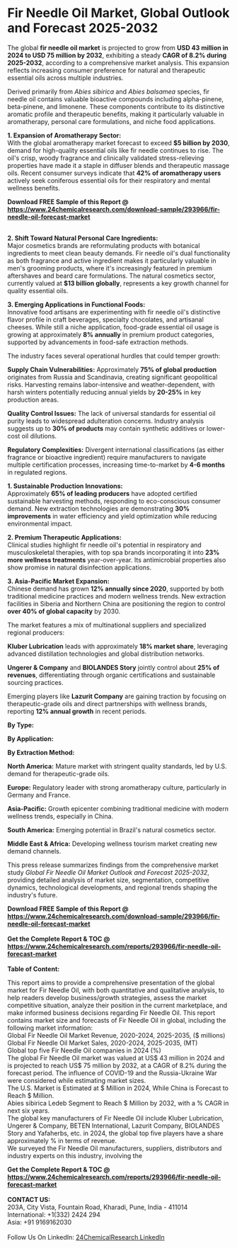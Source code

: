 <h1>Fir Needle Oil Market, Global Outlook and Forecast 2025-2032</h1><p>The global <strong>fir needle oil market</strong> is projected to grow from <strong>USD 43 million in 2024 to USD 75 million by 2032</strong>, exhibiting a steady <strong>CAGR of 8.2% during 2025-2032</strong>, according to a comprehensive market analysis. This expansion reflects increasing consumer preference for natural and therapeutic essential oils across multiple industries.</p><p>Derived primarily from <em>Abies sibirica</em> and <em>Abies balsamea</em> species, fir needle oil contains valuable bioactive compounds including alpha-pinene, beta-pinene, and limonene. These components contribute to its distinctive aromatic profile and therapeutic benefits, making it particularly valuable in aromatherapy, personal care formulations, and niche food applications.</p><p><strong>1. Expansion of Aromatherapy Sector:</strong><br>
With the global aromatherapy market forecast to exceed <strong>$5 billion by 2030</strong>, demand for high-quality essential oils like fir needle continues to rise. The oil's crisp, woody fragrance and clinically validated stress-relieving properties have made it a staple in diffuser blends and therapeutic massage oils. Recent consumer surveys indicate that <strong>42% of aromatherapy users</strong> actively seek coniferous essential oils for their respiratory and mental wellness benefits.</p><div><b>Download FREE Sample of this Report @ 
            <a href="https://www.24chemicalresearch.com/download-sample/293966/fir-needle-oil-forecast-market">
            https://www.24chemicalresearch.com/download-sample/293966/fir-needle-oil-forecast-market</a></b></div><br><p><strong>2. Shift Toward Natural Personal Care Ingredients:</strong><br>
Major cosmetics brands are reformulating products with botanical ingredients to meet clean beauty demands. Fir needle oil's dual functionality as both fragrance and active ingredient makes it particularly valuable in men's grooming products, where it's increasingly featured in premium aftershaves and beard care formulations. The natural cosmetics sector, currently valued at <strong>$13 billion globally</strong>, represents a key growth channel for quality essential oils.</p><p><strong>3. Emerging Applications in Functional Foods:</strong><br>
Innovative food artisans are experimenting with fir needle oil's distinctive flavor profile in craft beverages, specialty chocolates, and artisanal cheeses. While still a niche application, food-grade essential oil usage is growing at approximately <strong>8% annually</strong> in premium product categories, supported by advancements in food-safe extraction methods.</p><p>The industry faces several operational hurdles that could temper growth:</p><p><strong>Supply Chain Vulnerabilities:</strong> Approximately <strong>75% of global production</strong> originates from Russia and Scandinavia, creating significant geopolitical risks. Harvesting remains labor-intensive and weather-dependent, with harsh winters potentially reducing annual yields by <strong>20-25%</strong> in key production areas.</p><p><strong>Quality Control Issues:</strong> The lack of universal standards for essential oil purity leads to widespread adulteration concerns. Industry analysis suggests up to <strong>30% of products</strong> may contain synthetic additives or lower-cost oil dilutions.</p><p><strong>Regulatory Complexities:</strong> Divergent international classifications (as either fragrance or bioactive ingredient) require manufacturers to navigate multiple certification processes, increasing time-to-market by <strong>4-6 months</strong> in regulated regions.</p><p><strong>1. Sustainable Production Innovations:</strong><br>
Approximately <strong>65% of leading producers</strong> have adopted certified sustainable harvesting methods, responding to eco-conscious consumer demand. New extraction technologies are demonstrating <strong>30% improvements</strong> in water efficiency and yield optimization while reducing environmental impact.</p><p><strong>2. Premium Therapeutic Applications:</strong><br>
Clinical studies highlight fir needle oil's potential in respiratory and musculoskeletal therapies, with top spa brands incorporating it into <strong>23% more wellness treatments</strong> year-over-year. Its antimicrobial properties also show promise in natural disinfection applications.</p><p><strong>3. Asia-Pacific Market Expansion:</strong><br>
Chinese demand has grown <strong>12% annually since 2020</strong>, supported by both traditional medicine practices and modern wellness trends. New extraction facilities in Siberia and Northern China are positioning the region to control <strong>over 40% of global capacity</strong> by 2030.</p><p>The market features a mix of multinational suppliers and specialized regional producers:</p><p><strong>Kluber Lubrication</strong> leads with approximately <strong>18% market share</strong>, leveraging advanced distillation technologies and global distribution networks.</p><p><strong>Ungerer &amp; Company</strong> and <strong>BIOLANDES Story</strong> jointly control about <strong>25% of revenues</strong>, differentiating through organic certifications and sustainable sourcing practices.</p><p>Emerging players like <strong>Lazurit Company</strong> are gaining traction by focusing on therapeutic-grade oils and direct partnerships with wellness brands, reporting <strong>12% annual growth</strong> in recent periods.</p><p><strong>By Type:</strong></p><p><strong>By Application:</strong></p><p><strong>By Extraction Method:</strong></p><p><strong>North America:</strong> Mature market with stringent quality standards, led by U.S. demand for therapeutic-grade oils.</p><p><strong>Europe:</strong> Regulatory leader with strong aromatherapy culture, particularly in Germany and France.</p><p><strong>Asia-Pacific:</strong> Growth epicenter combining traditional medicine with modern wellness trends, especially in China.</p><p><strong>South America:</strong> Emerging potential in Brazil's natural cosmetics sector.</p><p><strong>Middle East &amp; Africa:</strong> Developing wellness tourism market creating new demand channels.</p><p>This press release summarizes findings from the comprehensive market study <em>Global Fir Needle Oil Market Outlook and Forecast 2025-2032</em>, providing detailed analysis of market size, segmentation, competitive dynamics, technological developments, and regional trends shaping the industry's future.</p><div><b>Download FREE Sample of this Report @ 
            <a href="https://www.24chemicalresearch.com/download-sample/293966/fir-needle-oil-forecast-market">
            https://www.24chemicalresearch.com/download-sample/293966/fir-needle-oil-forecast-market</a></b></div><br><div><b>Get the Complete Report & TOC @ 
            <a href="https://www.24chemicalresearch.com/reports/293966/fir-needle-oil-forecast-market">
            https://www.24chemicalresearch.com/reports/293966/fir-needle-oil-forecast-market</a></b></div><br>
            <b>Table of Content:</b><p>This report aims to provide a comprehensive presentation of the global market for Fir Needle Oil, with both quantitative and qualitative analysis, to help readers develop business/growth strategies, assess the market competitive situation, analyze their position in the current marketplace, and make informed business decisions regarding Fir Needle Oil. This report contains market size and forecasts of Fir Needle Oil in global, including the following market information:<br />
Global Fir Needle Oil Market Revenue, 2020-2024, 2025-2035, ($ millions)<br />
Global Fir Needle Oil Market Sales, 2020-2024, 2025-2035, (MT)<br />
Global top five Fir Needle Oil companies in 2024 (%)<br />
The global Fir Needle Oil market was valued at US$ 43 million in 2024 and is projected to reach US$ 75 million by 2032, at a CAGR of 8.2% during the forecast period. The influence of COVID-19 and the Russia-Ukraine War were considered while estimating market sizes.<br />
The U.S. Market is Estimated at $ Million in 2024, While China is Forecast to Reach $ Million.<br />
Abies sibirica Ledeb Segment to Reach $ Million by 2032, with a % CAGR in next six years.<br />
The global key manufacturers of Fir Needle Oil include Kluber Lubrication, Ungerer & Company, BETEN International, Lazurit Company, BIOLANDES Story and Yafaherbs, etc. in 2024, the global top five players have a share approximately % in terms of revenue.<br />
We surveyed the Fir Needle Oil manufacturers, suppliers, distributors and industry experts on this industry, involving the </p><div><b>Get the Complete Report & TOC @ 
            <a href="https://www.24chemicalresearch.com/reports/293966/fir-needle-oil-forecast-market">
            https://www.24chemicalresearch.com/reports/293966/fir-needle-oil-forecast-market</a></b></div><br><b>CONTACT US:</b><br>
            203A, City Vista, Fountain Road, Kharadi, Pune, India - 411014<br>
            International: +1(332) 2424 294<br>
            Asia: +91 9169162030 <br><br>
            Follow Us On LinkedIn: <a href="https://www.linkedin.com/company/24chemicalresearch/">24ChemicalResearch LinkedIn</a>